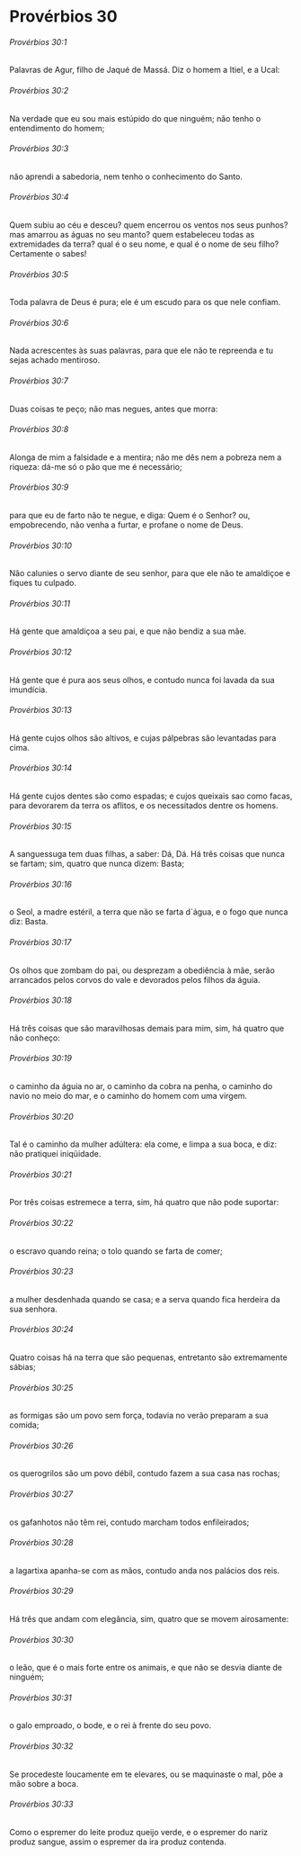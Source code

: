 # Provérbios 30

###### Provérbios 30:1

Palavras de Agur, filho de Jaqué de Massá. Diz o homem a Itiel, e a Ucal:

###### Provérbios 30:2

Na verdade que eu sou mais estúpido do que ninguém; não tenho o entendimento do homem;

###### Provérbios 30:3

não aprendi a sabedoria, nem tenho o conhecimento do Santo.

###### Provérbios 30:4

Quem subiu ao céu e desceu? quem encerrou os ventos nos seus punhos? mas amarrou as águas no seu manto? quem estabeleceu todas as extremidades da terra? qual é o seu nome, e qual é o nome de seu filho? Certamente o sabes!

###### Provérbios 30:5

Toda palavra de Deus é pura; ele é um escudo para os que nele confiam.

###### Provérbios 30:6

Nada acrescentes às suas palavras, para que ele não te repreenda e tu sejas achado mentiroso.

###### Provérbios 30:7

Duas coisas te peço; não mas negues, antes que morra:

###### Provérbios 30:8

Alonga de mim a falsidade e a mentira; não me dês nem a pobreza nem a riqueza: dá-me só o pão que me é necessário;

###### Provérbios 30:9

para que eu de farto não te negue, e diga: Quem é o Senhor? ou, empobrecendo, não venha a furtar, e profane o nome de Deus.

###### Provérbios 30:10

Não calunies o servo diante de seu senhor, para que ele não te amaldiçoe e fiques tu culpado.

###### Provérbios 30:11

Há gente que amaldiçoa a seu pai, e que não bendiz a sua mãe.

###### Provérbios 30:12

Há gente que é pura aos seus olhos, e contudo nunca foi lavada da sua imundícia.

###### Provérbios 30:13

Há gente cujos olhos são altivos, e cujas pálpebras são levantadas para cima.

###### Provérbios 30:14

Há gente cujos dentes são como espadas; e cujos queixais sao como facas, para devorarem da terra os aflitos, e os necessitados dentre os homens.

###### Provérbios 30:15

A sanguessuga tem duas filhas, a saber: Dá, Dá. Há três coisas que nunca se fartam; sim, quatro que nunca dizem: Basta;

###### Provérbios 30:16

o Seol, a madre estéril, a terra que não se farta d´água, e o fogo que nunca diz: Basta.

###### Provérbios 30:17

Os olhos que zombam do pai, ou desprezam a obediência à mãe, serão arrancados pelos corvos do vale e devorados pelos filhos da águia.

###### Provérbios 30:18

Há três coisas que são maravilhosas demais para mim, sim, há quatro que não conheço:

###### Provérbios 30:19

o caminho da águia no ar, o caminho da cobra na penha, o caminho do navio no meio do mar, e o caminho do homem com uma virgem.

###### Provérbios 30:20

Tal é o caminho da mulher adúltera: ela come, e limpa a sua boca, e diz: não pratiquei iniqüidade.

###### Provérbios 30:21

Por três coisas estremece a terra, sim, há quatro que não pode suportar:

###### Provérbios 30:22

o escravo quando reina; o tolo quando se farta de comer;

###### Provérbios 30:23

a mulher desdenhada quando se casa; e a serva quando fica herdeira da sua senhora.

###### Provérbios 30:24

Quatro coisas há na terra que são pequenas, entretanto são extremamente sábias;

###### Provérbios 30:25

as formigas são um povo sem força, todavia no verão preparam a sua comida;

###### Provérbios 30:26

os querogrilos são um povo débil, contudo fazem a sua casa nas rochas;

###### Provérbios 30:27

os gafanhotos não têm rei, contudo marcham todos enfileirados;

###### Provérbios 30:28

a lagartixa apanha-se com as mãos, contudo anda nos palácios dos reis.

###### Provérbios 30:29

Há três que andam com elegância, sim, quatro que se movem airosamente:

###### Provérbios 30:30

o leão, que é o mais forte entre os animais, e que não se desvia diante de ninguém;

###### Provérbios 30:31

o galo emproado, o bode, e o rei à frente do seu povo.

###### Provérbios 30:32

Se procedeste loucamente em te elevares, ou se maquinaste o mal, põe a mão sobre a boca.

###### Provérbios 30:33

Como o espremer do leite produz queijo verde, e o espremer do nariz produz sangue, assim o espremer da ira produz contenda.

